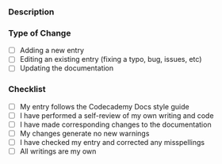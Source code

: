 <!--- Please read this document in its entirety, including the Codecademy Contributor Agreement at the bottom. And edit the portion above the horizontal line! -->

### Description

<!--- Please include a summary of the change, such as which topic(s) and file(s). Please also include relevant motivation and context: -->

### Type of Change

<!--- Please check the boxes that are revelant to this PR: -->
- [ ] Adding a new entry
- [ ] Editing an existing entry (fixing a typo, bug, issues, etc)
- [ ] Updating the documentation

### Checklist

- [ ] My entry follows the Codecademy Docs style guide
- [ ] I have performed a self-review of my own writing and code
- [ ] I have made corresponding changes to the documentation
- [ ] My changes generate no new warnings
- [ ] I have checked my entry and corrected any misspellings
- [ ] All writings are my own
